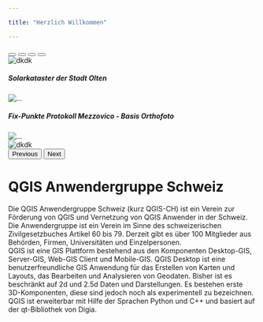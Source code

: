 ```yaml
---

title: "Herzlich Willkommen"

---
```


<div class="row">
<div class="col-md-12">

<div id="carouselExampleIndicators" class="carousel slide">
  <div class="carousel-indicators">
    <button type="button" data-bs-target="#carouselExampleIndicators" data-bs-slide-to="0" class="active" aria-current="true" aria-label="Slide 1"></button>
    <button type="button" data-bs-target="#carouselExampleIndicators" data-bs-slide-to="1" aria-label="Slide 2"></button>
    <button type="button" data-bs-target="#carouselExampleIndicators" data-bs-slide-to="2" aria-label="Slide 3"></button>
    <button type="button" data-bs-target="#carouselExampleIndicators" data-bs-slide-to="3" aria-label="Slide 4"></button>
  </div>
  <div class="carousel-inner">
    <div class="carousel-item active">
      <img src="{% link /assets/main/image1.png %}" class="d-block w-100" alt="dkdk">
      <div class="carousel-caption d-none d-md-block">
        <h5>Solarkataster der Stadt Olten</h5>
      </div>
    </div>
    <div class="carousel-item">
      <img src="{% link /assets/main/image2.jpeg %}" class="d-block w-100" alt="...">
      <div class="carousel-caption d-none d-md-block">
        <h5>Fix-Punkte Protokoll Mezzovico - Basis Orthofoto</h5>
      </div>
    </div>
    <div class="carousel-item">
      <img src="{% link /assets/main/image3.png %}" class="d-block w-100" alt="...">
    </div>
    <div class="carousel-item">
      <img src="{% link /assets/main/image4.png %}" class="d-block w-100" alt="dkdk">
    </div>
  </div>
  <button class="carousel-control-prev" type="button" data-bs-target="#carouselExampleIndicators" data-bs-slide="prev">
    <span class="carousel-control-prev-icon" aria-hidden="true"></span>
    <span class="visually-hidden">Previous</span>
  </button>
  <button class="carousel-control-next" type="button" data-bs-target="#carouselExampleIndicators" data-bs-slide="next">
    <span class="carousel-control-next-icon" aria-hidden="true"></span>
    <span class="visually-hidden">Next</span>
  </button>
</div>

  </div>
</div>
<div class="row">
  <div class="col-md-12">
    <h1>QGIS Anwendergruppe Schweiz</h1>
  </div>
</div>
<div class="row">
  <div class="col-md-12">
Die QGIS Anwendergruppe Schweiz (kurz QGIS-CH) ist ein Verein zur Förderung
von QGIS und Vernetzung von QGIS Anwender in der Schweiz. Die Anwendergruppe ist
ein Verein im Sinne des schweizerischen Zivilgesetzbuches Artikel 60 bis 79.
Derzeit gibt es über 100 Mitglieder aus Behörden, Firmen, Universitäten und
Einzelpersonen.
  </div>
</div>
<div class="row">
  <div class="col-md-12">
QGIS ist eine GIS Plattform bestehend aus den Komponenten Desktop-GIS, Server-GIS,
Web-GIS Client und Mobile-GIS. QGIS Desktop ist eine benutzerfreundliche GIS
Anwendung für das Erstellen von Karten und Layouts, das Bearbeiten und Analysieren
von Geodaten. Bisher ist es beschränkt auf 2d und 2.5d Daten und Darstellungen.
Es bestehen erste 3D-Komponenten, diese sind jedoch noch als experimentell zu
bezeichnen. QGIS ist erweiterbar mit Hilfe der Sprachen Python und C++ und basiert
auf der qt-Bibliothek von Digia.
  </div>
</div>
